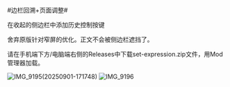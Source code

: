 #边栏回溯+页面调整#

在收起的侧边栏中添加历史控制按键

舍弃原版针对窄屏的优化。正文不会被侧边栏遮挡了。

请在手机端下方/电脑端右侧的Releases中下载set-expression.zip文件，用Mod管理器加载。

![IMG_9195(20250901-171748)](https://github.com/user-attachments/assets/d9becaec-a535-4c48-a483-20baf13bccf4)
![IMG_9196](https://github.com/user-attachments/assets/850d96c0-cbb0-4cb3-a435-f19e81a3843c)
